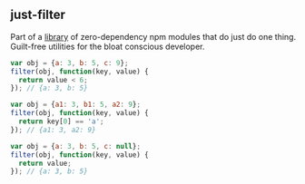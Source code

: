 ## just-filter

Part of a [library]('../README.md') of zero-dependency npm modules that do just do one thing.  
Guilt-free utilities for the bloat conscious developer.

```js
var obj = {a: 3, b: 5, c: 9};
filter(obj, function(key, value) {
  return value < 6;
}); // {a: 3, b: 5}

var obj = {a1: 3, b1: 5, a2: 9};
filter(obj, function(key, value) {
  return key[0] == 'a';
}); // {a1: 3, a2: 9}

var obj = {a: 3, b: 5, c: null};
filter(obj, function(key, value) {
  return value;
}); // {a: 3, b: 5}
```

